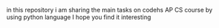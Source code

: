 in this repository i am sharing the main tasks on codehs AP CS course by using python language
I hope you find it interesting
